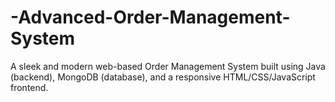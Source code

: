 # -Advanced-Order-Management-System
A sleek and modern web-based Order Management System built using Java (backend), MongoDB (database), and a responsive HTML/CSS/JavaScript frontend. 

